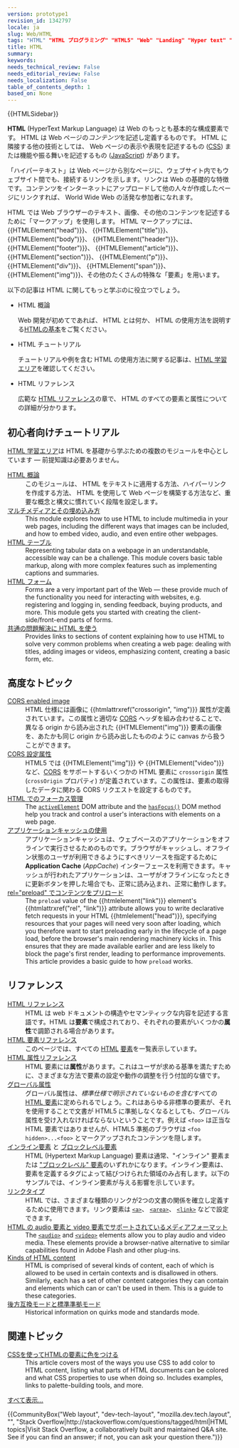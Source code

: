 ```yaml
---
version: prototype1
revision_id: 1342797
locale: ja
slug: Web/HTML
tags: "HTML" "HTML プログラミング" "HTML5" "Web" "Landing" "Hyper text" "Reference"
title: HTML
summary: 
keywords: 
needs_technical_review: False
needs_editorial_review: False
needs_localization: False
table_of_contents_depth: 1
based_on: None
---
```

<div>{{HTMLSidebar}}</div>

<p class="summary"><span class="seoSummary"><strong>HTML</strong> (HyperText Markup Language) は Web のもっとも基本的な構成要素です。 HTML は Web ページの<em>コンテンツ</em>を記述し定義するものです。 HTML に隣接する他の技術としては、 Web ページの表示や表現を記述するもの (<a href="/ja/docs/Web/CSS">CSS</a>) または機能や振る舞いを記述するもの (<a href="/ja/docs/Web/JavaScript">JavaScript</a>) があります。</span></p>

<p>「ハイパーテキスト」は Web ページから別なページに、ウェブサイト内でもウェブサイト間でも、接続するリンクを示します。リンクは Web の基礎的な特徴です。コンテンツをインターネットにアップロードして他の人々が作成したページにリンクすれば、 World Wide Web の活発な参加者になれます。</p>

<p>HTML では Web ブラウザーのテキスト、画像、その他のコンテンツを記述するために「マークアップ」を使用します。 HTML マークアップには、 {{HTMLElement("head")}}、 {{HTMLElement("title")}}、 {{HTMLElement("body")}}、 {{HTMLElement("header")}}、 {{HTMLElement("footer")}}、 {{HTMLElement("article")}}、 {{HTMLElement("section")}}、 {{HTMLElement("p")}}、 {{HTMLElement("div")}}、 {{HTMLElement("span")}}、 {{HTMLElement("img")}}、その他のたくさんの特殊な「要素」を用います。</p>

<p>以下の記事は HTML に関してもっと学ぶのに役立つでしょう。</p>

<section class="cleared" id="sect1">
<ul class="card-grid">
 <li><span>HTML 概論</span>

  <p>Web 開発が初めてであれば、 HTML とは何か、 HTML の使用方法を説明する<a href="/ja/docs/Learn/Getting_started_with_the_web/HTML_basics">HTMLの基本</a>をご覧ください。</p>
 </li>
 <li><span>HTML チュートリアル</span>
  <p>チュートリアルや例を含む HTML の使用方法に関する記事は、<a href="/ja/docs/Learn/HTML">HTML 学習エリア</a>を確認してください。</p>
 </li>
 <li><span>HTML リファレンス</span>
  <p>広範な <a href="/ja/docs/Web/HTML/Reference">HTML リファレンス</a>の章で、 HTML のすべての要素と属性についての詳細が分かります。</p>
 </li>
</ul>

<div class="row topicpage-table">
<div class="section">
<h2 class="Tools" id="Tools" name="Tools">初心者向けチュートリアル</h2>

<p><a href="/ja/docs/Learn/HTML">HTML 学習エリア</a>は HTML を基礎から学ぶための複数のモジュールを中心としています — 前提知識は必要ありません。</p>

<dl>
 <dt><a href="/ja/docs/Learn/HTML/Introduction_to_HTML">HTML 概論</a></dt>
 <dd>このモジュールは、 HTML をテキストに適用する方法、ハイパーリンクを作成する方法、 HTML を使用して Web ページを構築する方法など、重要な概念と構文に慣れていく段階を設定します。</dd>
 <dt><a href="/ja/docs/Learn/HTML/Multimedia_and_embedding">マルチメディアとその埋め込み方</a></dt>
 <dd>This module explores how to use HTML to include multimedia in your web pages, including the different ways that images can be included, and how to embed video, audio, and even entire other webpages.</dd>
 <dt><a href="/ja/docs/Learn/HTML/Tables">HTML テーブル</a></dt>
 <dd>Representing tabular data on a webpage in an understandable, accessible way can be a challenge. This module covers basic table markup, along with more complex features such as implementing captions and summaries.</dd>
 <dt><a href="/ja/docs/Learn/HTML/Forms">HTML フォーム</a></dt>
 <dd>Forms are a very important part of the Web — these provide much of the functionality you need for interacting with websites, e.g. registering and logging in, sending feedback, buying products, and more. This module gets you started with creating the client-side/front-end parts of forms.</dd>
 <dt><a href="https://developer.mozilla.org/ja/docs/Learn/HTML/Howto">共通の問題解決に HTML を使う</a></dt>
 <dd>Provides links to sections of content explaining how to use HTML to solve very common problems when creating a web page: dealing with titles, adding images or videos, emphasizing content, creating a basic form, etc.</dd>
</dl>

<h2 id="Advanced_topics">高度なトピック</h2>

<dl>
 <dt class="landingPageList"><a href="/ja/docs/Web/HTML/CORS_enabled_image">CORS enabled image</a></dt>
 <dd class="landingPageList">HTML 仕様には画像に {{htmlattrxref("crossorigin", "img")}} 属性が定義されています。この属性と適切な <a class="glossaryLink" href="/ja/docs/Glossary/CORS">CORS</a> ヘッダを組み合わせることで、異なる origin から読み出された {{HTMLElement("img")}} 要素の画像を、あたかも同じ origin から読み出したもののように canvas から扱うことができます。</dd>
 <dt class="landingPageList"><a href="/ja/docs/Web/HTML/CORS_settings_attributes">CORS 設定属性</a></dt>
 <dd class="landingPageList">HTML5 では {{HTMLElement("img")}} や {{HTMLElement("video")}} など、<a href="/ja/docs/HTTP/Access_control_CORS">CORS</a> をサポートするいくつかの HTML 要素に <code>crossorigin</code> 属性 (<code>crossOrigin</code> プロパティ) が定義されています。この属性は、要素の取得したデータに関わる CORS リクエストを設定するものです。</dd>
 <dt class="landingPageList"><a href="/ja/docs/Web/HTML/Focus_management_in_HTML">HTML でのフォーカス管理</a></dt>
 <dd class="landingPageList">The <code><a href="/ja/docs/Web/API/Document/activeElement">activeElement</a></code> DOM attribute and the <code><a href="/ja/docs/Web/API/Document/hasFocus">hasFocus()</a></code> DOM method help you track and control a user's interactions with elements on a web page.</dd>
 <dt class="landingPageList"><a href="/ja/docs/Web/HTML/Using_the_application_cache">アプリケーションキャッシュの使用</a></dt>
 <dd class="landingPageList">アプリケーションキャッシュは、ウェブベースのアプリケーションをオフラインで実行させるためのものです。ブラウザがキャッシュし、オフライン状態のユーザが利用できるようにすべきリソースを指定するために <strong>Application Cache</strong> (<em>AppCache</em>) インターフェースを利用できます。キャッシュが行われたアプリケーションは、ユーザがオフラインになったときに更新ボタンを押した場合でも、正常に読み込まれ、正常に動作します。</dd>
 <dt class="landingPageList"><a href="https://developer.mozilla.org/ja/docs/Web/HTML/Preloading_content">rel="preload" でコンテンツをプリロード</a></dt>
 <dd class="landingPageList">The <code>preload</code> value of the {{htmlelement("link")}} element's {{htmlattrxref("rel", "link")}} attribute allows you to write declarative fetch requests in your HTML {{htmlelement("head")}}, specifying resources that your pages will need very soon after loading, which you therefore want to start preloading early in the lifecycle of a page load, before the browser's main rendering machinery kicks in. This ensures that they are made available earlier and are less likely to block the page's first render, leading to performance improvements. This article provides a basic guide to how <code>preload</code> works.</dd>
</dl>
</div>

<div class="section">
<h2 class="Documentation" id="References">リファレンス</h2>

<dl>
 <dt class="landingPageList"><a href="/ja/docs/Web/HTML/Reference">HTML リファレンス</a></dt>
 <dd class="landingPageList">HTML は web ドキュメントの構造やセマンティックな内容を記述する言語です。HTML は<strong>要素</strong>で構成されており、それぞれの要素がいくつかの<strong>属性</strong>で調節される場合があります。</dd>
 <dt class="landingPageList"><a href="/ja/docs/Web/HTML/Element">HTML 要素リファレンス</a></dt>
 <dd class="landingPageList">このページでは、すべての <a class="glossaryLink" href="/ja/docs/Glossary/HTML">HTML</a> <a class="glossaryLink" href="/ja/docs/Glossary/Element">要素</a>を一覧表示しています。</dd>
 <dt class="landingPageList"><a href="/ja/docs/Web/HTML/Attributes">HTML 属性リファレンス</a></dt>
 <dd class="landingPageList">HTML 要素には<strong>属性</strong>があります。これはユーザが求める基準を満たすために、さまざまな方法で要素の設定や動作の調整を行う付加的な値です。</dd>
 <dt class="landingPageList"><a href="/ja/docs/Web/HTML/Global_attributes">グローバル属性</a></dt>
 <dd class="landingPageList">グローバル属性は、<em>標準仕様で明示されていないものを含む</em>すべての <a href="/ja/docs/Web/HTML/Element">HTML 要素</a>に定められるでしょう。これはあらゆる非標準の要素が、それを使用することで文書が HTML5 に準拠しなくなるとしても、グローバル属性を受け入れなければならないということです。例えば <code>&lt;foo&gt;</code> は正当な HTML 要素ではありませんが、HTML5 準拠のブラウザは <code>&lt;foo hidden&gt;...&lt;foo&gt;</code> とマークアップされたコンテンツを隠します。</dd>
 <dt class="landingPageList"><a href="/ja/docs/Web/HTML/Inline_elements">インライン要素</a> と <a href="/ja/docs/Web/HTML/Block-level_elements">ブロックレベル要素</a></dt>
 <dd class="landingPageList">HTML (Hypertext Markup Language) 要素は通常、"インライン" 要素または <a href="/ja/docs/Web/HTML/Block-level_elements">"ブロックレベル" 要素</a>のいずれかになります。インライン要素は、要素を定義するタグによって結びつけられた領域のみ占有します。以下のサンプルでは、インライン要素が与える影響を示しています。</dd>
 <dt class="landingPageList"><a href="/ja/docs/Web/HTML/Link_types">リンクタイプ</a></dt>
 <dd class="landingPageList">HTML では、さまざまな種類のリンクが2つの文書の関係を確立し定義するために使用できます。リンク要素は <a href="/ja/docs/Web/HTML/Element/a"><code>&lt;a&gt;</code></a>、 <a href="/ja/docs/Web/HTML/Element/area"><code>&lt;area&gt;</code></a>、 <a href="/ja/docs/Web/HTML/Element/link"><code>&lt;link&gt;</code></a> などで設定できます。</dd>
 <dt class="landingPageList"><a href="/ja/docs/Web/HTML/Supported_media_formats">HTML の audio 要素と video 要素でサポートされているメディアフォーマット</a></dt>
 <dd class="landingPageList">The <a href="/ja/docs/Web/HTML/Element/audio"><code>&lt;audio&gt;</code></a> and <a href="/ja/docs/Web/HTML/Element/video"><code>&lt;video&gt;</code></a> elements allow you to play audio and video media. These elements provide a browser-native alternative to similar capabilities found in Adobe Flash and other plug-ins.</dd>
 <dt class="landingPageList"><a href="/ja/docs/Web/HTML/Kinds_of_HTML_content">Kinds of HTML content</a></dt>
 <dd class="landingPageList">HTML is comprised of several kinds of content, each of which is allowed to be used in certain contexts and is disallowed in others. Similarly, each has a set of other content categories they can contain and elements which can or can't be used in them. This is a guide to these categories.</dd>
 <dt class="landingPageList"><a href="/ja/docs/Web/HTML/Quirks_Mode_and_Standards_Mode">後方互換モードと標準準拠モード</a></dt>
 <dd class="landingPageList">Historical information on quirks mode and standards mode.</dd>
</dl>

<h2 class="landingPageList" id="Related_topics">関連トピック</h2>

<dl>
 <dt><a href="/ja/docs/Web/HTML/Applying_color">CSSを使ってHTMLの要素に色をつける</a></dt>
 <dd>This article covers most of the ways you use CSS to add color to HTML content, listing what parts of HTML documents can be colored and what CSS properties to use when doing so. Includes examples, links to palette-building tools, and more.</dd>
</dl>
</div>
</div>
<span class="alllinks"><a href="/ja/docs/tag/HTML">すべて表示...</a></span>

<p>{{CommunityBox("Web layout", "dev-tech-layout", "mozilla.dev.tech.layout", "", "Stack Overflow|http://stackoverflow.com/questions/tagged/html|HTML topics|Visit Stack Overflow, a collaboratively built and maintained Q&amp;A site. See if you can find an answer; if not, you can ask your question there.")}}</p>
</section>

